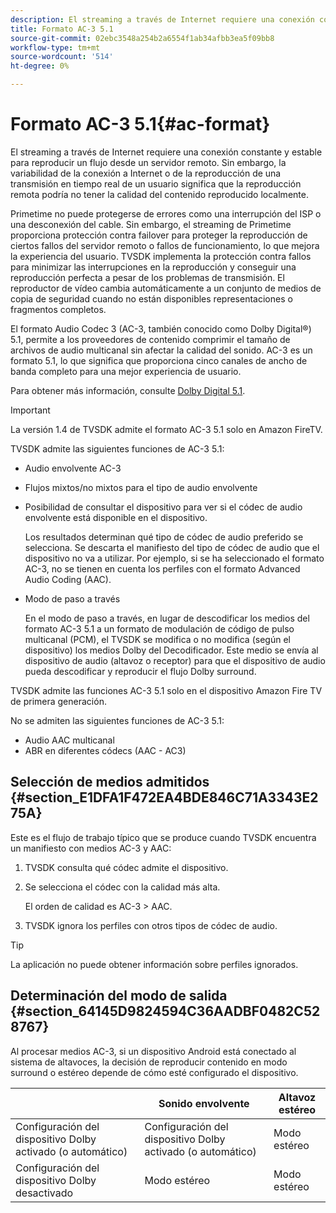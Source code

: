 ```yaml
---
description: El streaming a través de Internet requiere una conexión constante y estable para reproducir un flujo desde un servidor remoto. Sin embargo, la variabilidad de la conexión a Internet o de la reproducción de una transmisión en tiempo real de un usuario significa que la reproducción remota podría no tener la calidad del contenido reproducido localmente.
title: Formato AC-3 5.1
source-git-commit: 02ebc3548a254b2a6554f1ab34afbb3ea5f09bb8
workflow-type: tm+mt
source-wordcount: '514'
ht-degree: 0%

---
```


# Formato AC-3 5.1{#ac-format}

El streaming a través de Internet requiere una conexión constante y estable para reproducir un flujo desde un servidor remoto. Sin embargo, la variabilidad de la conexión a Internet o de la reproducción de una transmisión en tiempo real de un usuario significa que la reproducción remota podría no tener la calidad del contenido reproducido localmente.

Primetime no puede protegerse de errores como una interrupción del ISP o una desconexión del cable. Sin embargo, el streaming de Primetime proporciona protección contra failover para proteger la reproducción de ciertos fallos del servidor remoto o fallos de funcionamiento, lo que mejora la experiencia del usuario. TVSDK implementa la protección contra fallos para minimizar las interrupciones en la reproducción y conseguir una reproducción perfecta a pesar de los problemas de transmisión. El reproductor de vídeo cambia automáticamente a un conjunto de medios de copia de seguridad cuando no están disponibles representaciones o fragmentos completos.

El formato Audio Codec 3 (AC-3, también conocido como Dolby Digital®) 5.1, permite a los proveedores de contenido comprimir el tamaño de archivos de audio multicanal sin afectar la calidad del sonido. AC-3 es un formato 5.1, lo que significa que proporciona cinco canales de ancho de banda completo para una mejor experiencia de usuario.

Para obtener más información, consulte [Dolby Digital 5.1](https://www.dolby.com/us/en/technologies/dolby-digital.html).

>[!IMPORTANT]
>
>La versión 1.4 de TVSDK admite el formato AC-3 5.1 solo en Amazon FireTV.

TVSDK admite las siguientes funciones de AC-3 5.1:

* Audio envolvente AC-3
* Flujos mixtos/no mixtos para el tipo de audio envolvente
* Posibilidad de consultar el dispositivo para ver si el códec de audio envolvente está disponible en el dispositivo.

  Los resultados determinan qué tipo de códec de audio preferido se selecciona. Se descarta el manifiesto del tipo de códec de audio que el dispositivo no va a utilizar. Por ejemplo, si se ha seleccionado el formato AC-3, no se tienen en cuenta los perfiles con el formato Advanced Audio Coding (AAC).
* Modo de paso a través

  En el modo de paso a través, en lugar de descodificar los medios del formato AC-3 5.1 a un formato de modulación de código de pulso multicanal (PCM), el TVSDK se modifica o no modifica (según el dispositivo) los medios Dolby del Decodificador. Este medio se envía al dispositivo de audio (altavoz o receptor) para que el dispositivo de audio pueda descodificar y reproducir el flujo Dolby surround.

TVSDK admite las funciones AC-3 5.1 solo en el dispositivo Amazon Fire TV de primera generación.

No se admiten las siguientes funciones de AC-3 5.1:

* Audio AAC multicanal
* ABR en diferentes códecs (AAC - AC3)

## Selección de medios admitidos {#section_E1DFA1F472EA4BDE846C71A3343E275A}

Este es el flujo de trabajo típico que se produce cuando TVSDK encuentra un manifiesto con medios AC-3 y AAC:

1. TVSDK consulta qué códec admite el dispositivo.
1. Se selecciona el códec con la calidad más alta.

   El orden de calidad es AC-3 > AAC.
1. TVSDK ignora los perfiles con otros tipos de códec de audio.

>[!TIP]
>
>La aplicación no puede obtener información sobre perfiles ignorados.

## Determinación del modo de salida {#section_64145D9824594C36AADBF0482C528767}

Al procesar medios AC-3, si un dispositivo Android está conectado al sistema de altavoces, la decisión de reproducir contenido en modo surround o estéreo depende de cómo esté configurado el dispositivo.

|   | Sonido envolvente | Altavoz estéreo |
|---|---|---|
| Configuración del dispositivo Dolby activado (o automático) | Configuración del dispositivo Dolby activado (o automático) | Modo estéreo |
| Configuración del dispositivo Dolby desactivado | Modo estéreo | Modo estéreo |
